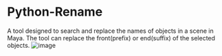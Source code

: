 # Python-Rename

A tool designed to search and replace the names of objects in a scene in Maya. The tool can replace the front(prefix) or end(suffix) of the selected objects. 
![image](https://user-images.githubusercontent.com/50089794/196387572-1806e4af-ab66-4283-8856-4c63c22daeb5.png)
